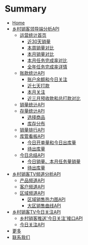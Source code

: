 # Summary

* [Home](docs/index.md)
* [乡村销客领导端分析API]()
	* [运营统计首页](docs/yuyingtongji.md)
		* [近30天销量](docs/yunyingtongji-1.md)
		* [本周销量对比](docs/yunyingtongji-2.md)
		* [本月销量对比](docs/yunyingtongji-3.md)
		* [本月任务完成率对比](docs/yunyingtongji-4.md)
		* [全年任务完成率详情](docs/yunyingtongji-5.md)
	* [账款统计API]()
		* [账户余额和今日关注](docs/money1.md)
		* [近七天打款](docs/money2.md)
		* [本月关注](docs/money3.md)
		* [近三月预收款和总打款对比](docs/money4.md)
	* [销量统计API]()
	* [存量统计API]()
		* [选择商品](docs/stockdistribution1.md)
		* [库存分布](docs/stockdistribution2.md)
	* [销量排行API]()
	* [库管看板API]()
		* [今日开单量和今日出库量](docs/storekeeper1.md)
		* [待出库量](docs/storekeeper2.md)
	* [今日总结API]()
		* [今日销量、本月任务量销量](docs/storekeeper1.md)
		* [待出库量](docs/storekeeper2.md)
* [乡村销客TV频道分析API]()
	* [产品频道API]()
	* [客户频道API]()
	* [区域频道API]()
		* [区域销售热力图API]()
		* [大区销售曲线API]()
* [乡村销客TV今日关注API]()
	* [乡村销客推送'今日关注'接口API]()
	* [今日关注API]()
* [更多](docs/moreinfo.md)
* [联系我们](docs/contact.md)


